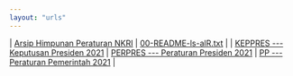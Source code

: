 ```yaml
---
layout: "urls"
---
```


| [Arsip Himpunan Peraturan NKRI](https://uu.vlsm.org/) | [00-README-ls-alR.txt](00-README-ls-alR.txt)    |
| [KEPPRES --- Keputusan Presiden 2021](KEPPRES/)       | [PERPRES --- Peraturan Presiden 2021](PERPRES/) | [PP --- Peraturan Pemerintah 2021](PP/) |

